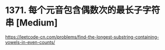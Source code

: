 # 1371. 每个元音包含偶数次的最长子字符串 [Medium]

<https://leetcode-cn.com/problems/find-the-longest-substring-containing-vowels-in-even-counts/>
